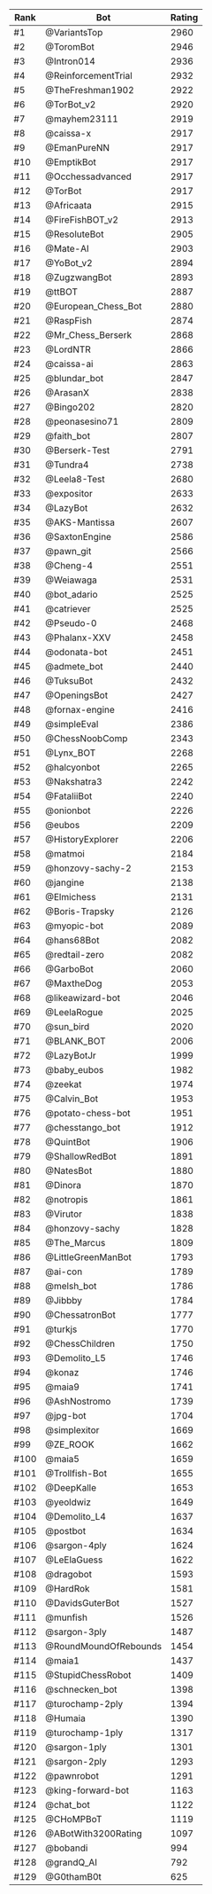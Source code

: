 Rank|Bot|Rating
---|---|---
#1|@VariantsTop|2960
#2|@ToromBot|2946
#3|@Intron014|2936
#4|@ReinforcementTrial|2932
#5|@TheFreshman1902|2922
#6|@TorBot_v2|2920
#7|@mayhem23111|2919
#8|@caissa-x|2917
#9|@EmanPureNN|2917
#10|@EmptikBot|2917
#11|@Occhessadvanced|2917
#12|@TorBot|2917
#13|@Africaata|2915
#14|@FireFishBOT_v2|2913
#15|@ResoluteBot|2905
#16|@Mate-AI|2903
#17|@YoBot_v2|2894
#18|@ZugzwangBot|2893
#19|@ttBOT|2887
#20|@European_Chess_Bot|2880
#21|@RaspFish|2874
#22|@Mr_Chess_Berserk|2868
#23|@LordNTR|2866
#24|@caissa-ai|2863
#25|@blundar_bot|2847
#26|@ArasanX|2838
#27|@Bingo202|2820
#28|@peonasesino71|2809
#29|@faith_bot|2807
#30|@Berserk-Test|2791
#31|@Tundra4|2738
#32|@Leela8-Test|2680
#33|@expositor|2633
#34|@LazyBot|2632
#35|@AKS-Mantissa|2607
#36|@SaxtonEngine|2586
#37|@pawn_git|2566
#38|@Cheng-4|2551
#39|@Weiawaga|2531
#40|@bot_adario|2525
#41|@catriever|2525
#42|@Pseudo-0|2468
#43|@Phalanx-XXV|2458
#44|@odonata-bot|2451
#45|@admete_bot|2440
#46|@TuksuBot|2432
#47|@OpeningsBot|2427
#48|@fornax-engine|2416
#49|@simpleEval|2386
#50|@ChessNoobComp|2343
#51|@Lynx_BOT|2268
#52|@halcyonbot|2265
#53|@Nakshatra3|2242
#54|@FataliiBot|2240
#55|@onionbot|2226
#56|@eubos|2209
#57|@HistoryExplorer|2206
#58|@matmoi|2184
#59|@honzovy-sachy-2|2153
#60|@jangine|2138
#61|@Elmichess|2131
#62|@Boris-Trapsky|2126
#63|@myopic-bot|2089
#64|@hans68Bot|2082
#65|@redtail-zero|2082
#66|@GarboBot|2060
#67|@MaxtheDog|2053
#68|@likeawizard-bot|2046
#69|@LeelaRogue|2025
#70|@sun_bird|2020
#71|@BLANK_BOT|2006
#72|@LazyBotJr|1999
#73|@baby_eubos|1982
#74|@zeekat|1974
#75|@Calvin_Bot|1953
#76|@potato-chess-bot|1951
#77|@chesstango_bot|1912
#78|@QuintBot|1906
#79|@ShallowRedBot|1891
#80|@NatesBot|1880
#81|@Dinora|1870
#82|@notropis|1861
#83|@Virutor|1838
#84|@honzovy-sachy|1828
#85|@The_Marcus|1809
#86|@LittleGreenManBot|1793
#87|@ai-con|1789
#88|@melsh_bot|1786
#89|@Jibbby|1784
#90|@ChessatronBot|1777
#91|@turkjs|1770
#92|@ChessChildren|1750
#93|@Demolito_L5|1746
#94|@konaz|1746
#95|@maia9|1741
#96|@AshNostromo|1739
#97|@jpg-bot|1704
#98|@simplexitor|1669
#99|@ZE_ROOK|1662
#100|@maia5|1659
#101|@Trollfish-Bot|1655
#102|@DeepKalle|1653
#103|@yeoldwiz|1649
#104|@Demolito_L4|1637
#105|@postbot|1634
#106|@sargon-4ply|1624
#107|@LeElaGuess|1622
#108|@dragobot|1593
#109|@HardRok|1581
#110|@DavidsGuterBot|1527
#111|@munfish|1526
#112|@sargon-3ply|1487
#113|@RoundMoundOfRebounds|1454
#114|@maia1|1437
#115|@StupidChessRobot|1409
#116|@schnecken_bot|1398
#117|@turochamp-2ply|1394
#118|@Humaia|1390
#119|@turochamp-1ply|1317
#120|@sargon-1ply|1301
#121|@sargon-2ply|1293
#122|@pawnrobot|1291
#123|@king-forward-bot|1163
#124|@chat_bot|1122
#125|@CHoMPBoT|1119
#126|@ABotWith3200Rating|1097
#127|@bobandi|994
#128|@grandQ_AI|792
#129|@G0thamB0t|625
